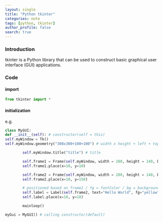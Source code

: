 ```yaml
---
layout: single
title: "Python tkinter"
categories: note
tags: [python, tkinter]
author_profile: false
search: true
---
```


### Introduction

tkinter is a Python library that can be used to construct basic graphical user interface (GUI) applications.

### Code

#### import

```python
from tkinter import *
```

#### initialization

e.g.

```python
class MyGUI:
def __init__(self): # constructor(self = this)
self.myWindow = Tk()
self.myWindow.geometry("300x300+100+100") # width x height + left + top

        self.myWindow.title("title") # title

        self.frame1 = Frame(self.myWindow, width = 280, height = 140, bg="yellow")
        self.frame1.place(x=10, y=10)

        self.frame2 = Frame(self.myWindow, width = 280, height = 140, bg="green")
        self.frame2.place(x=10, y=150)

        # positioned based on frame2 / fg = fontColor / bg = backgroundColor
        self.label = Label(self.frame2, text="Hello World", fg="yellow", bg="green")
        self.label.place(x=10, y=10)

        mainloop()

myGui = MyGUI() # calling constructor(default)
```

